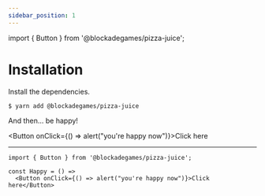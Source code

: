 ```yaml
---
sidebar_position: 1
---
```

import { Button } from '@blockadegames/pizza-juice';

# Installation

Install the dependencies.

```bash
$ yarn add @blockadegames/pizza-juice
```

And then... be happy!

<Button onClick={() => alert("you're happy now")}>Click here</Button>

- - -

```tsx
import { Button } from '@blockadegames/pizza-juice';

const Happy = () => 
  <Button onClick={() => alert("you're happy now")}>Click here</Button>
```
